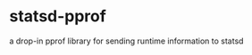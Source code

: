 statsd-pprof
===========================================
a drop-in pprof library for sending runtime information to statsd